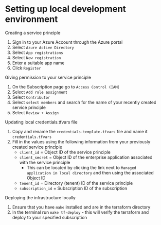 # Setting up local development environment

Creating a service principle
1. Sign in to your Azure Account through the Azure portal
2. Select `Azure Active Directory`
3. Select `App registrations`
4. Select `New registration`
5. Enter a suitable app name
6. Click `Register`

Giving permission to your service principle
1. On the Subscription page go to `Access Control (IAM)`
2. Select `Add role assignment`
3. Select `Contributor`
4. Select `select members` and search for the name of your recently created service principle
5. Select `Review + Assign`

Updating local credentials.tfvars file
1. Copy and rename the `credentials-template.tfvars` file and name it `credentials.tfvars`
2. Fill in the values using the following information from your previously created service principle
    - `client_id` = Object ID of the service principle
    - `client_secret` = Object ID of the enterprise application associated with the service principle
        * This can be located by clicking the link next to `Managed application in local directory` and then using the associated Object ID
    - `tenent_id` = Directory (tenent) ID of the service principle
    - `subscription_id` = Subscription ID of the subscription
 
Deploying the infrastructure locally
1. Ensure that you have `make` installed and are in the terraform directory
2. In the terminal run `make tf-deploy` - this will verify the terraform and deploy to your specified subscription